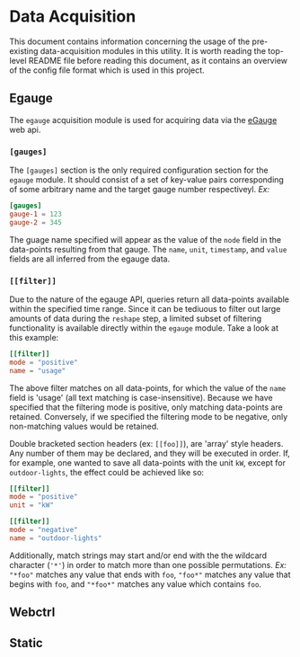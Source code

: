# Data Acquisition

This document contains information concerning the usage of
the pre-existing data-acquisition modules in this utility.
It is worth reading the top-level README file before reading this
document, as it contains an overview of the config file format
which is used in this project.

## Egauge

The `egauge` acquisition module is used for acquiring data via the
[eGauge](https://www.egauge.net/) web api.

### `[gauges]`

The `[gauges]` section is the only required configuration section for
the `egauge` module.  It should consist of a set of key-value pairs
corresponding of some arbitrary name and the target gauge number
respectiveyl. *Ex:*

```toml
[gauges]
gauge-1 = 123
gauge-2 = 345
```

The guage name specified will appear as the value of the `node` field
in the data-points resulting from that gauge.  The `name`, `unit`,
`timestamp`, and `value` fields are all inferred from the egauge data.

### `[[filter]]`

Due to the nature of the egauge API, queries return all data-points
available within the specified time range.  Since it can be tediuous
to filter out large amounts of data during the `reshape` step, a limited
subset of filtering functionality is available directly within the `egauge`
module.  Take a look at this example:

```toml
[[filter]]
mode = "positive"
name = "usage"
``` 

The above filter matches on all data-points, for which the value of the `name`
field is 'usage' (all text matching is case-insensitive).  Because we have
specified that the filtering mode is positive, only matching data-points are
retained.  Conversely, if we specified the filtering mode to be negative,
only non-matching values would be retained.

Double bracketed section headers (ex: `[[foo]]`), are 'array' style
headers.  Any number of them may be declared, and they will be executed in
order.  If, for example, one wanted to save all data-points with the unit `kW`,
except for `outdoor-lights`, the effect could be achieved like so:

```toml
[[filter]]
mode = "positive"
unit = "kW"

[[filter]]
mode = "negative"
name = "outdoor-lights"
```

Additionally, match strings may start and/or end with the the wildcard character 
(`'*'`) in order to match more than one possible permutations.  *Ex:* `"*foo"`
matches any value that ends with `foo`, `"foo*"` matches any value that begins
with `foo`, and `"*foo*"` matches any value which contains `foo`.



## Webctrl


## Static

